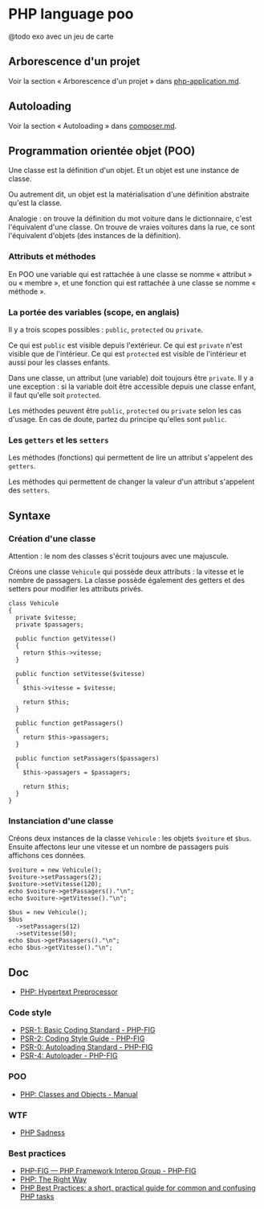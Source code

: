 # PHP language poo

@todo exo avec un jeu de carte

## Arborescence d'un projet

Voir la section « Arborescence d'un projet » dans [php-application.md](php-application.md).

## Autoloading

Voir la section « Autoloading » dans [composer.md](composer.md).

## Programmation orientée objet (POO)

Une classe est la définition d'un objet.
Et un objet est une instance de classe.

Ou autrement dit, un objet est la matérialisation d'une définition abstraite qu'est la classe.

Analogie : on trouve la définition du mot voiture dans le dictionnaire, c'est l'équivalent d'une classe.
On trouve de vraies voitures dans la rue, ce sont l'équivalent d'objets (des instances de la définition).

### Attributs et méthodes

En POO une variable qui est rattachée à une classe se nomme « attribut » ou « membre », et une fonction qui est rattachée à une classe se nomme « méthode ».

### La portée des variables (scope, en anglais)

Il y a trois scopes possibles : `public`, `protected` ou `private`.

Ce qui est `public` est visible depuis l'extérieur.
Ce qui est `private` n'est visible que de l'intérieur.
Ce qui est `protected` est visible de l'intérieur et aussi pour les classes enfants.

Dans une classe, un attribut (une variable) doit toujours être `private`.
Il y a une exception : si la variable doit être accessible depuis une classe enfant, il faut qu'elle soit `protected`.

Les méthodes peuvent être `public`, `protected` ou `private` selon les cas d'usage.
En cas de doute, partez du principe qu'elles sont `public`.

### Les `getters` et les `setters`

Les méthodes (fonctions) qui permettent de lire un attribut s'appelent des `getters`.

Les méthodes qui permettent de changer la valeur d'un attribut s'appelent des `setters`.

## Syntaxe

### Création d'une classe

Attention : le nom des classes s'écrit toujours avec une majuscule.

Créons une classe `Vehicule` qui possède deux attributs : la vitesse et le nombre de passagers.
La classe possède également des getters et des setters pour modifier les attributs privés.

    class Vehicule
    {
      private $vitesse;
      private $passagers;

      public function getVitesse()
      {
        return $this->vitesse;
      }

      public function setVitesse($vitesse)
      {
        $this->vitesse = $vitesse;

        return $this;
      }

      public function getPassagers()
      {
        return $this->passagers;
      }

      public function setPassagers($passagers)
      {
        $this->passagers = $passagers;

        return $this;
      }
    }

### Instanciation d'une classe

Créons deux instances de la classe `Vehicule` : les objets `$voiture` et `$bus`.
Ensuite affectons leur une vitesse et un nombre de passagers puis affichons ces données.

    $voiture = new Vehicule();
    $voiture->setPassagers(2);
    $voiture->setVitesse(120);
    echo $voiture->getPassagers()."\n";
    echo $voiture->getVitesse()."\n";

    $bus = new Vehicule();
    $bus
      ->setPassagers(12)
      ->setVitesse(50);
    echo $bus->getPassagers()."\n";
    echo $bus->getVitesse()."\n";

## Doc

- [PHP: Hypertext Preprocessor](https://secure.php.net/)

### Code style

- [PSR-1: Basic Coding Standard - PHP-FIG](https://www.php-fig.org/psr/psr-1/)
- [PSR-2: Coding Style Guide - PHP-FIG](https://www.php-fig.org/psr/psr-2/)
- [PSR-0: Autoloading Standard - PHP-FIG](https://www.php-fig.org/psr/psr-0/)
- [PSR-4: Autoloader - PHP-FIG](https://www.php-fig.org/psr/psr-4/)

### POO

- [PHP: Classes and Objects - Manual](https://www.php.net/manual/en/language.oop5.php)

### WTF

- [PHP Sadness](http://phpsadness.com/)

### Best practices

- [PHP-FIG — PHP Framework Interop Group - PHP-FIG](https://www.php-fig.org/)
- [PHP: The Right Way](http://www.phptherightway.com/)
- [PHP Best Practices: a short, practical guide for common and confusing PHP tasks](https://phpbestpractices.org/)

